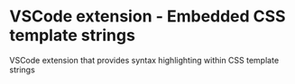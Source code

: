 # VSCode extension - Embedded CSS template strings

VSCode extension that provides syntax highlighting within CSS template strings
